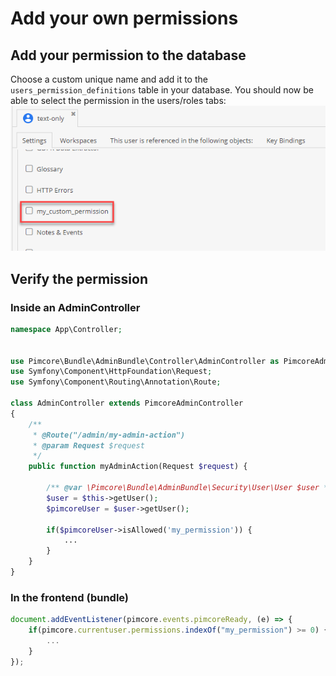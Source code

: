 # Add your own permissions

## Add your permission to the database
Choose a custom unique name and add it to the `users_permission_definitions` table in your database.
You should now be able to select the permission in the users/roles tabs:
![CustomPermissionPimcore](../img/custom_permissions_pimcore.png)

## Verify the permission

### Inside an AdminController
```php
namespace App\Controller;


use Pimcore\Bundle\AdminBundle\Controller\AdminController as PimcoreAdminController;
use Symfony\Component\HttpFoundation\Request;
use Symfony\Component\Routing\Annotation\Route;

class AdminController extends PimcoreAdminController
{
    /**
     * @Route("/admin/my-admin-action")
     * @param Request $request
     */
    public function myAdminAction(Request $request) {

        /** @var \Pimcore\Bundle\AdminBundle\Security\User\User $user */
        $user = $this->getUser();
        $pimcoreUser = $user->getUser();

        if($pimcoreUser->isAllowed('my_permission')) {
            ...
        }
    }
}
```

### In the frontend (bundle)
```js
document.addEventListener(pimcore.events.pimcoreReady, (e) => {
    if(pimcore.currentuser.permissions.indexOf("my_permission") >= 0) {
        ...
    }
});
```
